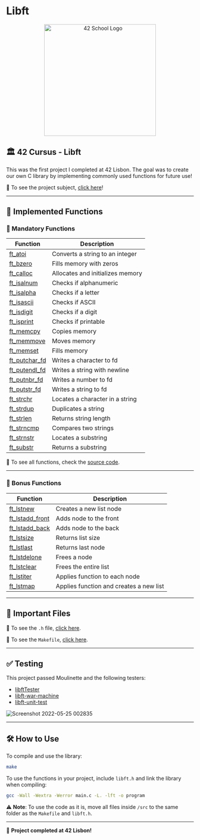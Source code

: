 # Libft

<p align="center">
  <img src="https://user-images.githubusercontent.com/94384240/170144677-24ff4d41-6e4a-491a-adfa-7dcf0eac630a.jpeg" alt="42 School Logo" width="300">
</p>

## 🏛 42 Cursus - Libft

This was the first project I completed at 42 Lisbon. The goal was to create our own C library by implementing commonly used functions for future use!

📜 To see the project subject, [click here](https://github.com/jlebre/libft/blob/main/libft.pdf)!

---

## 🚀 Implemented Functions

### 📌 Mandatory Functions

| Function | Description |
|----------|------------|
| [ft_atoi](https://github.com/jlebre/libft/blob/main/src/ft_atoi.c) | Converts a string to an integer |
| [ft_bzero](https://github.com/jlebre/libft/blob/main/src/ft_bzero.c) | Fills memory with zeros |
| [ft_calloc](https://github.com/jlebre/libft/blob/main/src/ft_calloc.c) | Allocates and initializes memory |
| [ft_isalnum](https://github.com/jlebre/libft/blob/main/src/ft_isalnum.c) | Checks if alphanumeric |
| [ft_isalpha](https://github.com/jlebre/libft/blob/main/src/ft_isalpha.c) | Checks if a letter |
| [ft_isascii](https://github.com/jlebre/libft/blob/main/src/ft_isascii.c) | Checks if ASCII |
| [ft_isdigit](https://github.com/jlebre/libft/blob/main/src/ft_isdigit.c) | Checks if a digit |
| [ft_isprint](https://github.com/jlebre/libft/blob/main/src/ft_isprint.c) | Checks if printable |
| [ft_memcpy](https://github.com/jlebre/libft/blob/main/src/ft_memcpy.c) | Copies memory |
| [ft_memmove](https://github.com/jlebre/libft/blob/main/src/ft_memmove.c) | Moves memory |
| [ft_memset](https://github.com/jlebre/libft/blob/main/src/ft_memset.c) | Fills memory |
| [ft_putchar_fd](https://github.com/jlebre/libft/blob/main/src/ft_putchar_fd.c) | Writes a character to fd |
| [ft_putendl_fd](https://github.com/jlebre/libft/blob/main/src/ft_putendl_fd.c) | Writes a string with newline |
| [ft_putnbr_fd](https://github.com/jlebre/libft/blob/main/src/ft_putnbr_fd.c) | Writes a number to fd |
| [ft_putstr_fd](https://github.com/jlebre/libft/blob/main/src/ft_putstr_fd.c) | Writes a string to fd |
| [ft_strchr](https://github.com/jlebre/libft/blob/main/src/ft_strchr.c) | Locates a character in a string |
| [ft_strdup](https://github.com/jlebre/libft/blob/main/src/ft_strdup.c) | Duplicates a string |
| [ft_strlen](https://github.com/jlebre/libft/blob/main/src/ft_strlen.c) | Returns string length |
| [ft_strncmp](https://github.com/jlebre/libft/blob/main/src/ft_strncmp.c) | Compares two strings |
| [ft_strnstr](https://github.com/jlebre/libft/blob/main/src/ft_strnstr.c) | Locates a substring |
| [ft_substr](https://github.com/jlebre/libft/blob/main/src/ft_substr.c) | Returns a substring |

🔗 To see all functions, check the [source code](https://github.com/jlebre/libft/tree/main/src).

---

### 🎁 Bonus Functions

| Function | Description |
|----------|------------|
| [ft_lstnew](https://github.com/jlebre/libft/blob/main/src/ft_lstnew.c) | Creates a new list node |
| [ft_lstadd_front](https://github.com/jlebre/libft/blob/main/src/ft_lstadd_front.c) | Adds node to the front |
| [ft_lstadd_back](https://github.com/jlebre/libft/blob/main/src/ft_lstadd_back.c) | Adds node to the back |
| [ft_lstsize](https://github.com/jlebre/libft/blob/main/src/ft_lstsize.c) | Returns list size |
| [ft_lstlast](https://github.com/jlebre/libft/blob/main/src/ft_lstlast.c) | Returns last node |
| [ft_lstdelone](https://github.com/jlebre/libft/blob/main/src/ft_lstdelone.c) | Frees a node |
| [ft_lstclear](https://github.com/jlebre/libft/blob/main/src/ft_lstclear.c) | Frees the entire list |
| [ft_lstiter](https://github.com/jlebre/libft/blob/main/src/ft_lstiter.c) | Applies function to each node |
| [ft_lstmap](https://github.com/jlebre/libft/blob/main/src/ft_lstmap.c) | Applies function and creates a new list |

---

## 📂 Important Files

🔹 To see the `.h` file, [click here](https://github.com/jlebre/libft/blob/main/libft.h).

🔹 To see the `Makefile`, [click here](https://github.com/jlebre/libft/blob/main/Makefile).

---

## ✅ Testing

This project passed Moulinette and the following testers:

- [libftTester](https://github.com/Tripouille/libftTester)
- [libft-war-machine](https://github.com/y3ll0w42/libft-war-machine)
- [libft-unit-test](https://github.com/alelievr/libft-unit-test)

![Screenshot 2022-05-25 002835](https://user-images.githubusercontent.com/94384240/170148099-cae105d8-9eab-465e-8a4f-5e01825d5e73.png)

---

## 🛠 How to Use

To compile and use the library:

```bash
make
```

To use the functions in your project, include `libft.h` and link the library when compiling:

```bash
gcc -Wall -Wextra -Werror main.c -L. -lft -o program
```

⚠️ **Note**: To use the code as it is, move all files inside `/src` to the same folder as the `Makefile` and `libft.h`.

---

📌 **Project completed at 42 Lisbon!**
